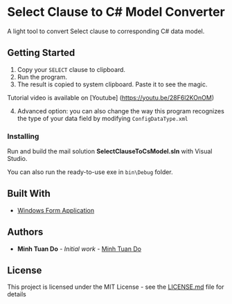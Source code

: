 # Select Clause to C# Model Converter

A light tool to convert Select clause to corresponding C# data model.

## Getting Started

1. Copy your ```SELECT``` clause to clipboard.
2. Run the program.
3. The result is copied to system clipboard. Paste it to see the magic.

Tutorial video is available on [Youtube] (https://youtu.be/28F6l2KOnOM)

4. Advanced option: you can also change the way this program recognizes the type of your data field by modifying ```ConfigDataType.xml```

### Installing

Run and build the mail solution **SelectClauseToCsModel.sln** with Visual Studio.

You can also run the ready-to-use exe in ```bin\Debug``` folder.

## Built With

* [Windows Form Application](https://docs.microsoft.com/en-us/visualstudio/designers/windows-forms-designer-overview?view=vs-2019)

## Authors

* **Minh Tuan Do** - *Initial work* - [Minh Tuan Do](https://github.com/minhtuando)

## License

This project is licensed under the MIT License - see the [LICENSE.md](LICENSE.md) file for details

